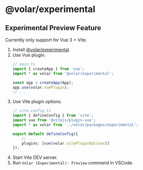 # @volar/experimental

## Experimental Preview Feature

Currently only support for Vue 3 + Vite.

1. Install [@volar/experimental](https://www.npmjs.com/package/@volar/experimental).
2. Use Vue plugin.
    ```ts
    // main.ts
    import { createApp } from 'vue';
    import * as volar from '@volar/experimental';

    const app = createApp(App);
    app.use(volar.vuePlugin);
    // ...
    ```
3. Use Vite plugin options.
    ```ts
    // vite.config.ts
    import { defineConfig } from 'vite';
    import vue from '@vitejs/plugin-vue';
    import * as volar from '../volar/packages/experimental';

    export default defineConfig({
        // ...
        plugins: [vue(volar.vitePluginOptions)]
    });
    ```
4. Start Vite DEV server.
5. Run `Volar (Experimental): Preview` command in VSCode.

